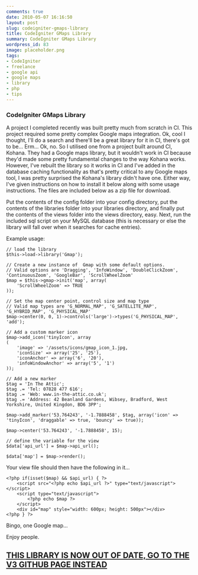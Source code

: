 ```yaml
---
comments: true
date: 2010-05-07 16:16:50
layout: post
slug: codeigniter-gmaps-library
title: CodeIgniter GMaps Library
summary: CodeIgniter GMaps Library
wordpress_id: 83
image: placeholder.png
tags:
- CodeIgniter
- freelance
- google api
- google maps
- library
- php
- tips
---
```


### CodeIgniter GMaps Library

A project I completed recently was built pretty much from scratch in CI. This project required some pretty complex Google maps integration. Ok, cool I thought, I'll do a search and there'll be a great library for it in CI, there's got to be... Erm... Ok, no. So I utilised one from a project built around CI, Kohana. They had a Google maps library, but it wouldn't work in CI because they'd made some pretty fundamental changes to the way Kohana works. However, I've rebuilt the library so it works in CI and I've added in the database caching functionality as that's pretty critical to any Google maps tool, I was pretty surprised the Kohana's library didn't have one. Either way, I've given instructions on how to install it below along with some usage instructions. The files are included below as a zip file for download.

Put the contents of the config folder into your config directory, put the contents of the libraries folder into your libraries directory, and finally put the contents of the views folder into the views directory, easy. Next, run the included sql script on your MySQL database (this is necessary or else the library will fall over when it searches for cache entries).

Example usage:

    // load the library
    $this->load->library('Gmap');

    // Create a new instance of  Gmap with some default options.
    // Valid options are 'Dragging', 'InfoWindow', 'DoubleClickZoom', 'ContinuousZoom', 'GoogleBar', 'ScrollWheelZoom'
    $map = $this->gmap->init('map', array(
        'ScrollWheelZoom' => TRUE
    ));

    // Set the map center point, control size and map type
    // Valid map types are 'G_NORMAL_MAP', 'G_SATELLITE_MAP', 'G_HYBRID_MAP', 'G_PHYSICAL_MAP'
    $map->center(0, 0, 1)->controls('large')->types('G_PHYSICAL_MAP', 'add');

    // Add a custom marker icon
    $map->add_icon('tinyIcon', array
    (
        'image' => '/assets/icons/gmap_icon_1.jpg,
        'iconSize' => array('25', '25'),
        'iconAnchor' => array('6', '20'),
        'infoWindowAnchor' => array('5', '1')
    ));

    // Add a new marker
    $tag = 'In The Attic';
    $tag .= 'Tel: 07828 477 616';
    $tag .= 'Web: www.in-the-attic.co.uk';
    $tag .= 'Address: 42 Beanland Gardens, Wibsey, Bradford, West Yorkshire, United Kingdon, BD6 3PP';

    $map->add_marker('53.764243', '-1.7888458', $tag, array('icon' => 'tinyIcon', 'draggable' => true, 'bouncy' => true));

    $map->center('53.764243', '-1.7888458', 15);

    // define the variable for the view
    $data['api_url'] = $map->api_url();

    $data['map'] = $map->render();

Your view file should then have the following in it...

    <?php if(isset($map) && $api_url) { ?>
        <script src="<?php echo $api_url ?>" type="text/javascript"></script>
        <script type="text/javascript">
            <?php echo $map ?>
        </script>
        <div id="map" style="width: 600px; height: 500px"></div>
    <?php } ?>

Bingo, one Google map...

Enjoy people.

## [THIS LIBRARY IS NOW OUT OF DATE, GO TO THE V3 GITHUB PAGE INSTEAD](https://github.com/gkwelding/GoogleMapsV3CI)

